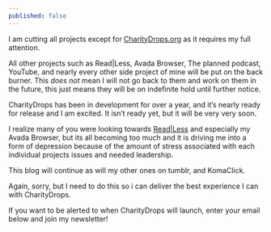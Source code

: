 ```yaml
---
published: false
---
```


I am cutting all projects except for [CharityDrops.org](https:/;/charitydrops.org) as it requires my full attention.

All other projects such as Read|Less, Avada Browser, The planned podcast, YouTube, and nearly every other side project of mine will be put on the back burner. This *does not* mean I will not go back to them and work on them in the future, this just means they will be on indefinite hold until further notice.

CharityDrops has been in development for over a year, and it’s nearly ready for release and I am excited. It isn’t ready yet, but it will be very very soon. 

I realize many of you were looking towards [Read|Less](http://ReadLess.co/) and especially my Avada Browser, but its all becoming too much and it is driving me into a form of depression because of the amount of stress associated with each individual projects issues and needed leadership.

This blog will continue as will my other ones on tumblr, and KomaClick.

Again, sorry, but I need to do this so i can deliver the best experience I can with CharityDrops.

If you want to be alerted to when CharityDrops will launch, enter your email below and join my newsletter!